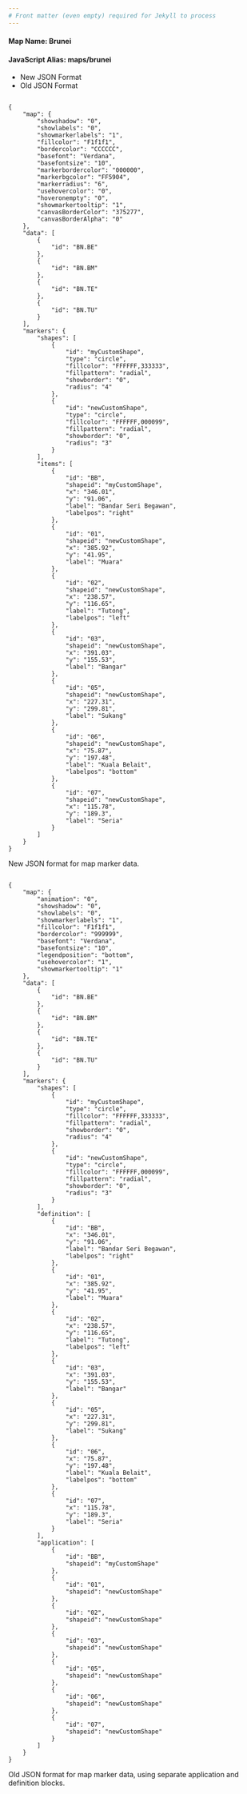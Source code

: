 ```yaml
---
# Front matter (even empty) required for Jekyll to process
---
```


#### Map Name: Brunei

#### JavaScript Alias: maps/brunei


<div class="code-wrapper">
<ul class='code-tabs'>
    <li class='active'>
        <a data-toggle='new-json'>New JSON Format</a>
    </li>
    <li>
        <a data-toggle='old-json'>Old JSON Format</a>
    </li>
</ul>
<div class='tab-content'>
    
<div class='tab new-json-tab active'>
<pre><code class="language-javascript">
{
    "map": {
        "showshadow": "0",
        "showlabels": "0",
        "showmarkerlabels": "1",
        "fillcolor": "F1f1f1",
        "bordercolor": "CCCCCC",
        "basefont": "Verdana",
        "basefontsize": "10",
        "markerbordercolor": "000000",
        "markerbgcolor": "FF5904",
        "markerradius": "6",
        "usehovercolor": "0",
        "hoveronempty": "0",
        "showmarkertooltip": "1",
        "canvasBorderColor": "375277",
        "canvasBorderAlpha": "0"
    },
    "data": [
        {
            "id": "BN.BE"
        },
        {
            "id": "BN.BM"
        },
        {
            "id": "BN.TE"
        },
        {
            "id": "BN.TU"
        }
    ],
    "markers": {
        "shapes": [
            {
                "id": "myCustomShape",
                "type": "circle",
                "fillcolor": "FFFFFF,333333",
                "fillpattern": "radial",
                "showborder": "0",
                "radius": "4"
            },
            {
                "id": "newCustomShape",
                "type": "circle",
                "fillcolor": "FFFFFF,000099",
                "fillpattern": "radial",
                "showborder": "0",
                "radius": "3"
            }
        ],
        "items": [
            {
                "id": "BB",
                "shapeid": "myCustomShape",
                "x": "346.01",
                "y": "91.06",
                "label": "Bandar Seri Begawan",
                "labelpos": "right"
            },
            {
                "id": "01",
                "shapeid": "newCustomShape",
                "x": "385.92",
                "y": "41.95",
                "label": "Muara"
            },
            {
                "id": "02",
                "shapeid": "newCustomShape",
                "x": "238.57",
                "y": "116.65",
                "label": "Tutong",
                "labelpos": "left"
            },
            {
                "id": "03",
                "shapeid": "newCustomShape",
                "x": "391.03",
                "y": "155.53",
                "label": "Bangar"
            },
            {
                "id": "05",
                "shapeid": "newCustomShape",
                "x": "227.31",
                "y": "299.81",
                "label": "Sukang"
            },
            {
                "id": "06",
                "shapeid": "newCustomShape",
                "x": "75.87",
                "y": "197.48",
                "label": "Kuala Belait",
                "labelpos": "bottom"
            },
            {
                "id": "07",
                "shapeid": "newCustomShape",
                "x": "115.78",
                "y": "189.3",
                "label": "Seria"
            }
        ]
    }
}
</code></pre>


<p class='text-success'>New JSON format for map marker data.</p>

</div>
<div class='tab old-json-tab'>
<pre><code class="language-javascript">
{
    "map": {
        "animation": "0",
        "showshadow": "0",
        "showlabels": "0",
        "showmarkerlabels": "1",
        "fillcolor": "F1f1f1",
        "bordercolor": "999999",
        "basefont": "Verdana",
        "basefontsize": "10",
        "legendposition": "bottom",
        "usehovercolor": "1",
        "showmarkertooltip": "1"
    },
    "data": [
        {
            "id": "BN.BE"
        },
        {
            "id": "BN.BM"
        },
        {
            "id": "BN.TE"
        },
        {
            "id": "BN.TU"
        }
    ],
    "markers": {
        "shapes": [
            {
                "id": "myCustomShape",
                "type": "circle",
                "fillcolor": "FFFFFF,333333",
                "fillpattern": "radial",
                "showborder": "0",
                "radius": "4"
            },
            {
                "id": "newCustomShape",
                "type": "circle",
                "fillcolor": "FFFFFF,000099",
                "fillpattern": "radial",
                "showborder": "0",
                "radius": "3"
            }
        ],
        "definition": [
            {
                "id": "BB",
                "x": "346.01",
                "y": "91.06",
                "label": "Bandar Seri Begawan",
                "labelpos": "right"
            },
            {
                "id": "01",
                "x": "385.92",
                "y": "41.95",
                "label": "Muara"
            },
            {
                "id": "02",
                "x": "238.57",
                "y": "116.65",
                "label": "Tutong",
                "labelpos": "left"
            },
            {
                "id": "03",
                "x": "391.03",
                "y": "155.53",
                "label": "Bangar"
            },
            {
                "id": "05",
                "x": "227.31",
                "y": "299.81",
                "label": "Sukang"
            },
            {
                "id": "06",
                "x": "75.87",
                "y": "197.48",
                "label": "Kuala Belait",
                "labelpos": "bottom"
            },
            {
                "id": "07",
                "x": "115.78",
                "y": "189.3",
                "label": "Seria"
            }
        ],
        "application": [
            {
                "id": "BB",
                "shapeid": "myCustomShape"
            },
            {
                "id": "01",
                "shapeid": "newCustomShape"
            },
            {
                "id": "02",
                "shapeid": "newCustomShape"
            },
            {
                "id": "03",
                "shapeid": "newCustomShape"
            },
            {
                "id": "05",
                "shapeid": "newCustomShape"
            },
            {
                "id": "06",
                "shapeid": "newCustomShape"
            },
            {
                "id": "07",
                "shapeid": "newCustomShape"
            }
        ]
    }
}
</code></pre>


<p class='text-success'>Old JSON format for map marker data, using separate application and definition blocks.</p>

</div>
    
</div>
</div>
